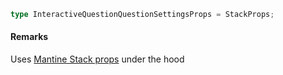 ```ts
type InteractiveQuestionQuestionSettingsProps = StackProps;
```

#### Remarks

Uses [Mantine Stack props](https://v7.mantine.dev/core/stack/?t=props) under the hood

